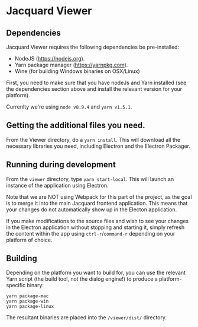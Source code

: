 # Jacquard Viewer

## Dependencies

Jacquard Viewer requires the following dependencies be pre-installed:

* NodeJS (https://nodejs.org).
* Yarn package manager (https://yarnpkg.com).
* Wine (for building Windows binaries on OSX/Linux)

First, you need to make sure that you have nodeJs and Yarn installed (see the dependencies section above and install the relevant version for your platform).

Currenlty we're using `node v8.9.4` and `yarn v1.5.1`.

## Getting the additional files you need.
From the Viewer directory, do a `yarn install`. This will download all the necessary libraries you need, including Electron and the Electron Packager.

## Running during development
From the `viewer` directory, type `yarn start-local`. This will launch an instance of the application using Electron. 

Note that we are NOT using Webpack for this part of the project, as the goal is to merge it into the main Jacquard frontend application. This means that your changes do not automatically show up in the Electon application.

If you make modifications to the source files and wish to see your changes in the Electron application without stopping and starting it, simply refresh the content within the app using `ctrl-r`/`command-r` depending on your platform of choice.

## Building
Depending on the platform you want to build for, you can use the relevant Yarn script (the build tool, not the dialog engine!) to produce a platform-specific binary:
```
yarn package-mac
yarn package-win
yarn package-linux
```

The resultant binaries are placed into the `/viewer/dist/` directory.